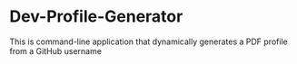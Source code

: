 # Dev-Profile-Generator
This is command-line application that dynamically generates a PDF profile from a GitHub username
